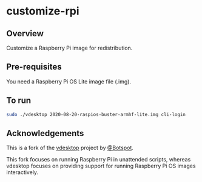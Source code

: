 # customize-rpi

## Overview

Customize a Raspberry Pi image for redistribution.

## Pre-requisites

You need a Raspberry Pi OS Lite image file (.img).

## To run

```bash
sudo ./vdesktop 2020-08-20-raspios-buster-armhf-lite.img cli-login
```

## Acknowledgements

This is a fork of the [vdesktop](https://github.com/Botspot/vdesktop) project by [@Botspot](https://github.com/Botspot).

This fork focuses on running Raspberry Pi in unattended scripts, whereas vdesktop focuses on providing support for running Raspberry Pi OS images interactively.
